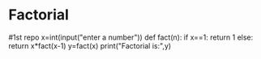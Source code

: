 # Factorial
#1st repo
x=int(input("enter a number"))
def fact(n):
    if x==1:
        return 1
    else:
        return x*fact(x-1)
y=fact(x)
print("Factorial is:",y)
